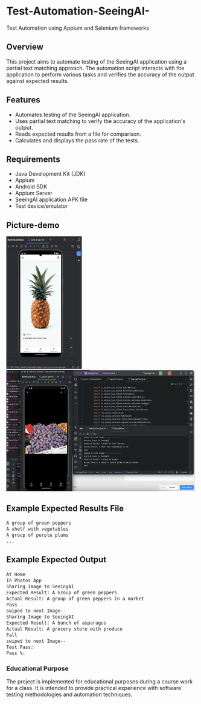 # Test-Automation-SeeingAI-
Test Automation using Appium and Selenium frameworks

## Overview
This project aims to automate testing of the SeeingAI application using a partial text matching approach. The automation script interacts with the application to perform various tasks and verifies the accuracy of the output against expected results.

## Features
- Automates testing of the SeeingAI application.
- Uses partial text matching to verify the accuracy of the application's output.
- Reads expected results from a file for comparison.
- Calculates and displays the pass rate of the tests.

## Requirements
- Java Development Kit (JDK)
- Appium
- Android SDK
- Appium Server
- SeeingAI application APK file
- Test device/emulator

## Picture-demo
<img src="https://github.com/umangptl/Test-Automation-SeeingAI/blob/main/Picture-demo/Pineapple.png" alt="Pinapple-demo" width="200" height="350">

<img src="https://github.com/umangptl/Test-Automation-SeeingAI/blob/main/Picture-demo/Scripting.png" alt="Scripting-demo" width="500" height="320">



## Example Expected Results File
```
A group of green peppers
A shelf with vegetables
A group of purple plums
...
```

## Example Expected Output
```
At Home
In Photos App
Sharing Image to SeeingAI
Expected Result: A Group of green peppers
Actual Result: A group of green peppers in a market
Pass
swiped to next Image--
Sharing Image to SeeingAI
Expected Result: A bunch of asparagus
Actual Result: A grocery store with produce
Fall
swiped to next Image--
Test Pass: 
Pass %: 
```

### Educational Purpose
The project is implemented for educational purposes during a course work for a class. It is intended to provide practical experience with software testing methodologies and automation techniques.
